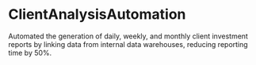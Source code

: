 # ClientAnalysisAutomation
Automated the generation of daily, weekly, and monthly client investment reports by linking data from internal data warehouses, reducing reporting time by 50%.
